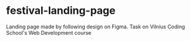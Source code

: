 # festival-landing-page
Landing page made by following design on Figma. Task on Vilnius Coding School's Web Development course

